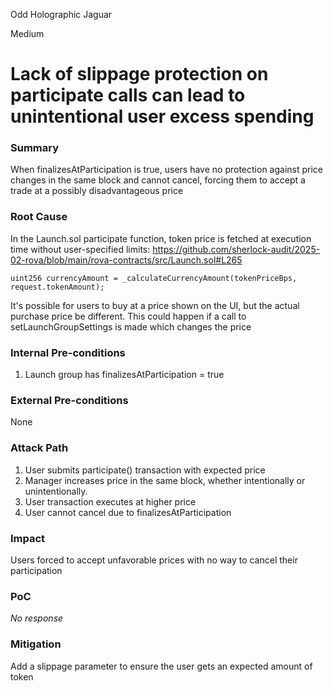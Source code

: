 Odd Holographic Jaguar

Medium

# Lack of slippage protection on participate calls can lead to unintentional user excess spending

### Summary

When finalizesAtParticipation is true, users have no protection against price changes in the same block and cannot cancel, forcing them to accept a trade at a possibly disadvantageous price

### Root Cause

In the Launch.sol participate function, token price is fetched at execution time without user-specified limits:
https://github.com/sherlock-audit/2025-02-rova/blob/main/rova-contracts/src/Launch.sol#L265
```solidity
uint256 currencyAmount = _calculateCurrencyAmount(tokenPriceBps, request.tokenAmount);
```

It's possible for users to buy at a price shown on the UI, but the actual purchase price be different. This could happen if a call to setLaunchGroupSettings is made which changes the price

### Internal Pre-conditions

1. Launch group has finalizesAtParticipation = true

### External Pre-conditions

None

### Attack Path

1. User submits participate() transaction with expected price
2. Manager increases price in the same block, whether intentionally or unintentionally. 
3. User transaction executes at higher price
4. User cannot cancel due to finalizesAtParticipation

### Impact

Users forced to accept unfavorable prices with no way to cancel their participation

### PoC

_No response_

### Mitigation

Add a slippage parameter to ensure the user gets an expected amount of token